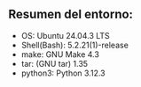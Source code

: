 ## Resumen del entorno:
- OS: Ubuntu 24.04.3 LTS
- Shell(Bash): 5.2.21(1)-release
- make: GNU Make 4.3
- tar: (GNU tar) 1.35
- python3: Python 3.12.3
